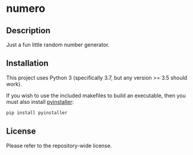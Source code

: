 # numero

## Description

Just a fun little random number generator.

## Installation

This project uses Python 3 (specifically 3.7, but any version >= 3.5 should
work).

If you wish to use the included makefiles to build an executable, then you must
also install [pyinstaller](https://pyinstaller.readthedocs.io/en/stable/):
```bash
pip install pyinstaller
```

## License

Please refer to the repository-wide license.
